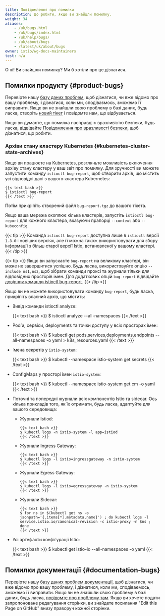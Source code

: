 ```yaml
---
title: Повідомлення про помилки
description: Що робити, якщо ви знайшли помилку.
weight: 34
aliases:
    - /uk/bugs.html
    - /uk/bugs/index.html
    - /uk/help/bugs/
    - /uk/about/bugs
    - /latest/uk/about/bugs
owner: istio/wg-docs-maintainers
test: n/a
---
```


О ні! Ви знайшли помилку? Ми б хотіли про це дізнатися.

## Помилки продукту {#product-bugs}

Перевірте нашу [базу даних проблем](https://github.com/istio/istio/issues/), щоб дізнатися, чи вже відомо про вашу проблему, і дізнатися, коли ми, сподіваємось, зможемо її виправити. Якщо ви не знайшли свою проблему в базі даних, будь ласка, створіть [новий тікет](https://github.com/istio/istio/issues/new/choose) і повідомте нам, що відбувається.

Якщо ви думаєте, що помилка насправді є вразливістю безпеки, будь ласка, відвідайте [Повідомлення про вразливості безпеки](/docs/releases/security-vulnerabilities/), щоб дізнатися, що робити.

### Архіви стану кластеру Kubernetes {#kubernetes-cluster-state-archives}

Якщо ви працюєте на Kubernetes, розгляньте можливість включення архіву стану кластеру у ваш звіт про помилку. Для зручності ви можете запустити команду `istioctl bug-report`, щоб створити архів, що містить усі відповідні дані з вашого кластера Kubernetes:

    {{< text bash >}}
    $ istioctl bug-report
    {{< /text >}}

Потім прикріпіть створений файл `bug-report.tgz` до вашого тікета.

Якщо ваша мережа охоплює кілька кластерів, запустіть `istioctl bug-report` для кожного кластера, вказуючи прапорці `--context` або `--kubeconfig`.

{{< tip >}}
Команда `istioctl bug-report` доступна лише в `istioctl` версії `1.8.0` і новіших версіях, але її можна також використовувати для збору інформації з більш старої версії Istio, встановленої у вашому кластері.
{{< /tip >}}

{{< tip >}}
Якщо ви запускаєте `bug-report` на великому кластері, він може не завершитися успішно. Будь ласка, використовуйте опцію `--include ns1,ns2`, щоб зібрати команди проксі та журнали тільки для відповідних просторів імен. Для додаткових опцій `bug-report` відвідайте [довідник команди istioctl bug-report](/docs/reference/commands/istioctl/#istioctl-bug-report).
{{< /tip >}}

Якщо ви не можете використовувати команду `bug-report`, будь ласка, прикріпіть власний архів, що містить:

* Вивід команди istioctl analyze:

    {{< text bash >}}
    $ istioctl analyze --all-namespaces
    {{< /text >}}

* Podʼи, сервіси, deployments та точки доступу у всіх просторах імен:

    {{< text bash >}}
    $ kubectl get pods,services,deployments,endpoints --all-namespaces -o yaml > k8s_resources.yaml
    {{< /text >}}

* Імена секретів у `istio-system`:

    {{< text bash >}}
    $ kubectl --namespace istio-system get secrets
    {{< /text >}}

* ConfigMaps у просторі імен `istio-system`:

    {{< text bash >}}
    $ kubectl --namespace istio-system get cm -o yaml
    {{< /text >}}

* Поточні та попередні журнали всіх компонентів Istio та sidecar. Ось кілька прикладів того, як їх отримати, будь ласка, адаптуйте для вашого середовища:

  * Журнали Istiod:

        {{< text bash >}}
        $ kubectl logs -n istio-system -l app=istiod
        {{< /text >}}

  * Журнали Ingress Gateway:

        {{< text bash >}}
        $ kubectl logs -l istio=ingressgateway -n istio-system
        {{< /text >}}

  * Журнали Egress Gateway:

        {{< text bash >}}
        $ kubectl logs -l istio=egressgateway -n istio-system
        {{< /text >}}

  * Журнали Sidecar:

        {{< text bash >}}
        $ for ns in $(kubectl get ns -o jsonpath='{.items[*].metadata.name}') ; do kubectl logs -l service.istio.io/canonical-revision -c istio-proxy -n $ns ; done
        {{< /text >}}

* Усі артефакти конфігурації Istio:

    {{< text bash >}}
    $ kubectl get istio-io --all-namespaces -o yaml
    {{< /text >}}

## Помилки документації {#documentation-bugs}

Перевірте нашу [базу даних проблем документації](https://github.com/istio/istio.io/issues/), щоб дізнатися, чи вже відомо про вашу проблему, і дізнатися, коли ми, сподіваємось, зможемо її виправити. Якщо ви не знайшли свою проблему в базі даних, будь ласка, [повідомте про проблему там](https://github.com/istio/istio.io/issues/new). Якщо ви хочете подати запропоноване редагування сторінки, ви знайдете посилання "Edit this Page on GitHub" внизу праворуч кожної сторінки.
